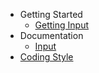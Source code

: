 * Getting Started
  * [Getting Input](Getting-Input)
* Documentation
  * [Input](The-Input-Class)
* [Coding Style](Coding-Style)